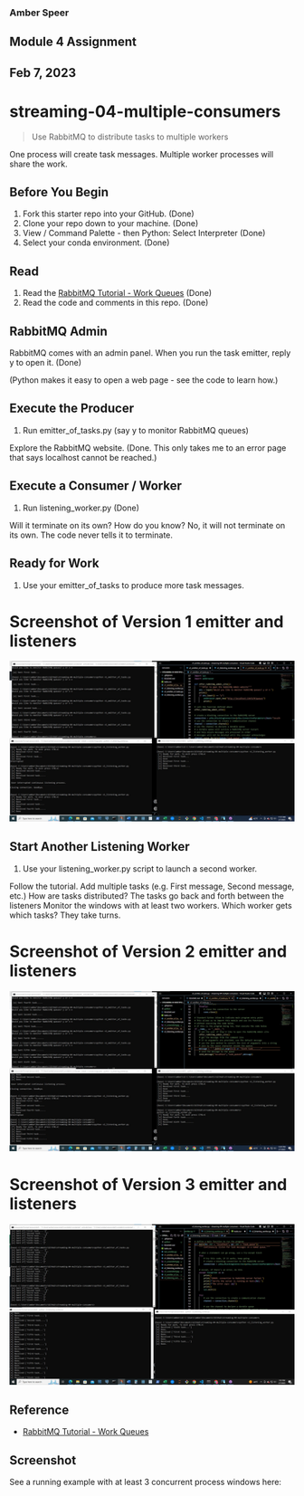### Amber Speer
## Module 4 Assignment
## Feb 7, 2023

# streaming-04-multiple-consumers

> Use RabbitMQ to distribute tasks to multiple workers

One process will create task messages. Multiple worker processes will share the work. 


## Before You Begin

1. Fork this starter repo into your GitHub. (Done)
2. Clone your repo down to your machine.  (Done)
3. View / Command Palette - then Python: Select Interpreter  (Done)
4. Select your conda environment. (Done)

## Read

1. Read the [RabbitMQ Tutorial - Work Queues](https://www.rabbitmq.com/tutorials/tutorial-two-python.html)  (Done)
2. Read the code and comments in this repo.  (Done)

## RabbitMQ Admin 

RabbitMQ comes with an admin panel. When you run the task emitter, reply y to open it. (Done)

(Python makes it easy to open a web page - see the code to learn how.)

## Execute the Producer

1. Run emitter_of_tasks.py (say y to monitor RabbitMQ queues)

Explore the RabbitMQ website. (Done.  This only takes me to an error page that says localhost cannot be reached.)

## Execute a Consumer / Worker

1. Run listening_worker.py (Done)

Will it terminate on its own? How do you know? 
    No, it will not terminate on its own.  The code never tells it to terminate.

## Ready for Work

1. Use your emitter_of_tasks to produce more task messages.

# Screenshot of Version 1 emitter and listeners
![v_1Screenshot](v1_screenshot.jpg)

## Start Another Listening Worker 

1. Use your listening_worker.py script to launch a second worker. 

Follow the tutorial. 
Add multiple tasks (e.g. First message, Second message, etc.)
How are tasks distributed? 
    The tasks go back and forth between the listeners
Monitor the windows with at least two workers. 
Which worker gets which tasks? They take turns.

# Screenshot of Version 2 emitter and listeners
![v_2Screenshot](v2_screenshot.jpg)

# Screenshot of Version 3 emitter and listeners
![v_3Screenshot](v3_screenshot.jpg)

## Reference

- [RabbitMQ Tutorial - Work Queues](https://www.rabbitmq.com/tutorials/tutorial-two-python.html)


## Screenshot

See a running example with at least 3 concurrent process windows here:
